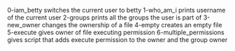 0-iam_betty switches the current user to betty
1-who_am_i prints username of the current user
2-groups prints all the groups the user is part of
3-new_owner changes the ownership of a file
4-empty creates an empty file
5-execute gives owner of file executing permission
6-multiple_permissions gives script that adds execute permission to the owner and the group owner
